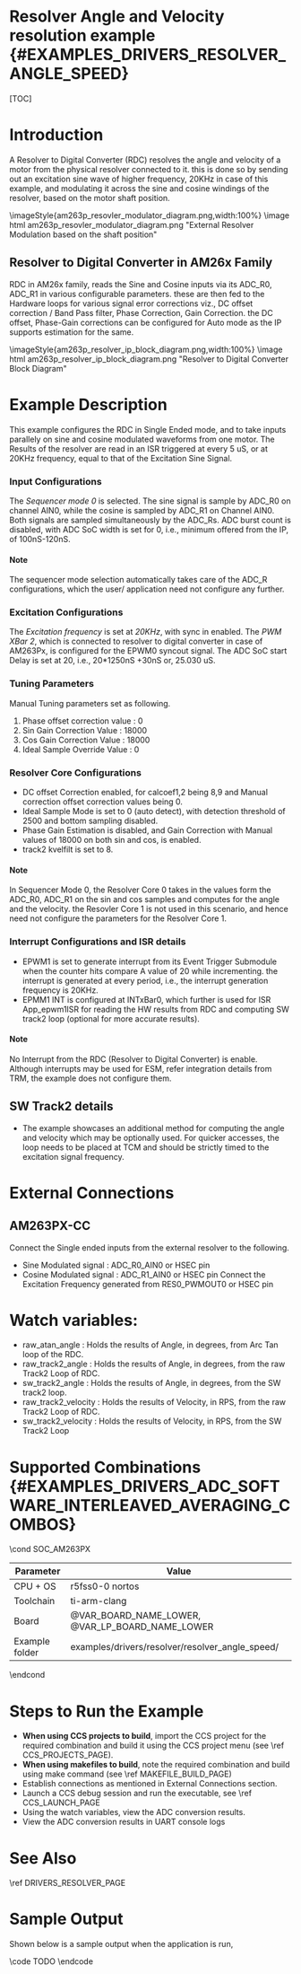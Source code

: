 # Resolver Angle and Velocity resolution example {#EXAMPLES_DRIVERS_RESOLVER_ANGLE_SPEED}

[TOC]

# Introduction
A Resolver to Digital Converter (RDC) resolves the angle and velocity of a motor from the physical resolver connected to it. this is done so by sending out an excitation sine wave of higher frequency, 20KHz in case of this example, and modulating it across the sine and cosine windings of the resolver, based on the motor shaft position.

\imageStyle{am263p_resovler_modulator_diagram.png,width:100%}
\image html am263p_resovler_modulator_diagram.png "External Resolver Modulation based on the shaft position"

## Resolver to Digital Converter in AM26x Family
RDC in AM26x family, reads the Sine and Cosine inputs via its ADC_R0, ADC_R1 in various configurable parameters. these are then fed to the Hardware loops for various signal error corrections viz., DC offset correction / Band Pass filter, Phase Correction, Gain Correction. the DC offset, Phase-Gain corrections can be configured for Auto mode as the IP supports estimation for the same.

\imageStyle{am263p_resolver_ip_block_diagram.png,width:100%}
\image html am263p_resolver_ip_block_diagram.png "Resolver to Digital Converter Block Diagram"

# Example Description
This example configures the RDC in Single Ended mode, and to take inputs parallely on sine and cosine modulated waveforms from one motor. The Results of the resolver are read in an ISR triggered at every 5 uS, or at 20KHz frequency, equal to that of the Excitation Sine Signal.

### Input Configurations
The *Sequencer mode 0* is selected. The sine signal is sample by ADC_R0 on channel AIN0, while the cosine is sampled by ADC_R1 on Channel AIN0. Both signals are sampled simultaneously by the ADC_Rs.
ADC burst count is disabled, with ADC SoC width is set for 0, i.e., minimum offered from the IP, of 100nS-120nS.
#### Note
The sequencer mode selection automatically takes care of the ADC_R configurations, which the user/ application need not configure any further.

### Excitation Configurations
The *Excitation frequency* is set at *20KHz*, with sync in enabled. The *PWM XBar 2*, which is connected to resolver to digital converter in case of AM263Px, is configured for the EPWM0 syncout signal. The ADC SoC start Delay is set at 20, i.e., 20*1250nS +30nS or, 25.030 uS.
### Tuning Parameters
Manual Tuning parameters set as following.
1. Phase offset correction value : 0
2. Sin Gain Correction Value     : 18000
3. Cos Gain Correction Value     : 18000
4. Ideal Sample Override Value   : 0

### Resolver Core Configurations
- DC offset Correction enabled, for calcoef1,2 being 8,9 and Manual correction offset correction values being 0.
- Ideal Sample Mode is set to 0 (auto detect), with detection threshold of 2500 and bottom sampling disabled.
- Phase Gain Estimation is disabled, and Gain Correction with Manual values of 18000 on both sin and cos, is enabled.
- track2 kvelfilt is set to 8.
#### Note
In Sequencer Mode 0, the Resolver Core 0 takes in the values form the ADC_R0, ADC_R1 on the sin and cos samples and computes for the angle and the velocity. the Resovler Core 1 is not used in this scenario, and hence need not configure the parameters for the Resolver Core 1.

### Interrupt Configurations and ISR details
- EPWM1 is set to generate interrupt from its Event Trigger Submodule when the counter hits compare A value of 20 while incrementing. the interrupt is generated at every period, i.e., the interrupt generation frequency is 20KHz.
- EPMM1 INT is configured at INTxBar0, which further is used for ISR App_epwm1ISR for reading the HW results from RDC and computing SW track2 loop (optional for more accurate results).
#### Note
No Interrupt from the RDC (Resolver to Digital Converter) is enable. Although interrupts may be used for ESM, refer integration details from TRM, the example does not configure them.

## SW Track2 details
- The example showcases an additional method for computing the angle and velocity which may be optionally used. For quicker accesses, the loop needs to be placed at TCM and should be strictly timed to the excitation signal frequency.

# External Connections
## AM263PX-CC
Connect the Single ended inputs from the external resolver to the following.
- Sine Modulated signal     : ADC_R0_AIN0 or HSEC pin
- Cosine Modulated signal   : ADC_R1_AIN0 or HSEC pin
Connect the Excitation Frequency generated from RES0_PWMOUT0 or HSEC pin

# Watch variables:
- raw_atan_angle        : Holds the results of Angle, in degrees, from Arc Tan loop of the RDC.
- raw_track2_angle      : Holds the results of Angle, in degrees, from the raw Track2 Loop of RDC.
- sw_track2_angle       : Holds the results of Angle, in degrees, from the SW track2 loop.
- raw_track2_velocity   : Holds the results of Velocity, in RPS, from the raw Track2 Loop of RDC.
- sw_track2_velocity    : Holds the results of Velocity, in RPS, from the SW Track2 Loop

# Supported Combinations {#EXAMPLES_DRIVERS_ADC_SOFTWARE_INTERLEAVED_AVERAGING_COMBOS}

\cond SOC_AM263PX

 Parameter      | Value
 ---------------|-----------
 CPU + OS       | r5fss0-0 nortos
 Toolchain      | ti-arm-clang
 Board          | @VAR_BOARD_NAME_LOWER, @VAR_LP_BOARD_NAME_LOWER
 Example folder | examples/drivers/resolver/resolver_angle_speed/

\endcond

# Steps to Run the Example

- **When using CCS projects to build**, import the CCS project for the required combination
  and build it using the CCS project menu (see \ref CCS_PROJECTS_PAGE).
- **When using makefiles to build**, note the required combination and build using
  make command (see \ref MAKEFILE_BUILD_PAGE)
- Establish connections as mentioned in External Connections section.
- Launch a CCS debug session and run the executable, see \ref CCS_LAUNCH_PAGE
- Using the watch variables, view the ADC conversion results.
- View the ADC conversion results in UART console logs

# See Also

\ref DRIVERS_RESOLVER_PAGE

# Sample Output

Shown below is a sample output when the application is run,

\code
TODO
\endcode
